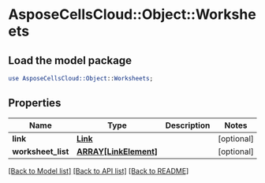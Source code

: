 # AsposeCellsCloud::Object::Worksheets

## Load the model package
```perl
use AsposeCellsCloud::Object::Worksheets;
```

## Properties
Name | Type | Description | Notes
------------ | ------------- | ------------- | -------------
**link** | [**Link**](Link.md) |  | [optional] 
**worksheet_list** | [**ARRAY[LinkElement]**](LinkElement.md) |  | [optional] 

[[Back to Model list]](../README.md#documentation-for-models) [[Back to API list]](../README.md#documentation-for-api-endpoints) [[Back to README]](../README.md)



